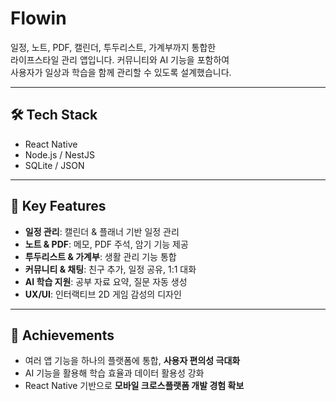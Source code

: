 # Flowin

일정, 노트, PDF, 캘린더, 투두리스트, 가계부까지 통합한  
라이프스타일 관리 앱입니다. 커뮤니티와 AI 기능을 포함하여  
사용자가 일상과 학습을 함께 관리할 수 있도록 설계했습니다.

---

## 🛠 Tech Stack
- React Native
- Node.js / NestJS
- SQLite / JSON

---

## 🚀 Key Features
- **일정 관리**: 캘린더 & 플래너 기반 일정 관리  
- **노트 & PDF**: 메모, PDF 주석, 암기 기능 제공  
- **투두리스트 & 가계부**: 생활 관리 기능 통합  
- **커뮤니티 & 채팅**: 친구 추가, 일정 공유, 1:1 대화  
- **AI 학습 지원**: 공부 자료 요약, 질문 자동 생성  
- **UX/UI**: 인터랙티브 2D 게임 감성의 디자인  

---

## 🌟 Achievements
- 여러 앱 기능을 하나의 플랫폼에 통합, **사용자 편의성 극대화**  
- AI 기능을 활용해 학습 효율과 데이터 활용성 강화  
- React Native 기반으로 **모바일 크로스플랫폼 개발 경험 확보**
